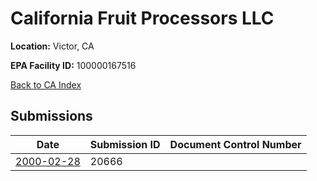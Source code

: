 # California Fruit Processors LLC

**Location:** Victor, CA

**EPA Facility ID:** 100000167516

[Back to CA Index](../../index.md)

## Submissions

| Date | Submission ID | Document Control Number |
|------|--------------|-------------------------|
| [2000-02-28](submissions/20666.md) | 20666 |  |
